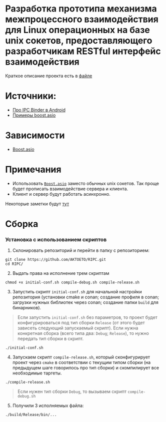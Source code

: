 # Разработка прототипа механизма межпроцессного взаимодействия для Linux операционных на базе unix сокетов, предоставляющего разработчикам RESTful интерфейс взаимодействия

Краткое описание проекта есть в [файле](./docs/ipc.pdf)

# Источники:
- [Про IPC Binder в Android](https://medium.com/android-news/android-binder-framework-8a28fb38699a)
- [Примеры boost.asio](https://www.boost.org/doc/libs/master/doc/html/boost_asio/examples/cpp11_examples.html)

# Зависимости
- [Boost.asio](https://www.boost.org/doc/libs/master/doc/html/boost_asio.html)
# Примечания
- Использовать [`Boost.asio`](https://www.boost.org/doc/libs/develop/doc/html/boost_asio/overview/posix/local.html) заместо обычных unix сокетов. Так проще будет прописать взаимодействие сервера и клиента.
- Клиент и сервер будут работать асинхронно.

Некоторые заметки будут [тут](./docs/notes.md)

# Сборка
### **Установка с использованием скриптов**

1. Склонировать репозиторий и перейти в папку с репозиторием:
```
git clone https://github.com/AKTOETO/RIPC.git
cd RIPC/
```
2. Выдать права на исполнение трем скриптам
```
chmod +x initial-conf.sh compile-debug.sh compile-release.sh 
```
3. Запустить скрипт `initial-conf.sh` для начальной настройки репозитория (установки cmake и conan; создание профиля в conan; загрузки нужных библиотек через conan; создание папки `build` для бинарников). 
> Если запустить `initial-conf.sh` без параметров, то проект будет конфигурироваться под тип сборки `Release` (от этого будет зависеть следующий запускаемый скрипт). Если нужна конкретная сборка (всего типа два: `Debug`; `Release`), то нужно передать тип сборки в скрипт.
```
./initial-conf.sh
```
4. Запускаем скрипт `compile-release.sh`, который сконфигурирует проект через `cmake` в соответствии с текущим типом сборки (на предыдущем шаге говорилось про тип сборки) и скомпилирует все необходимые таргеты.
```
./compile-release.sh
```
> Если нужен тип сборки `Debug`, то вызываем скрипт `compile-debug.sh`
5. Получили 3 исполняемых файла:
```
./build/Release/bin/...
```
